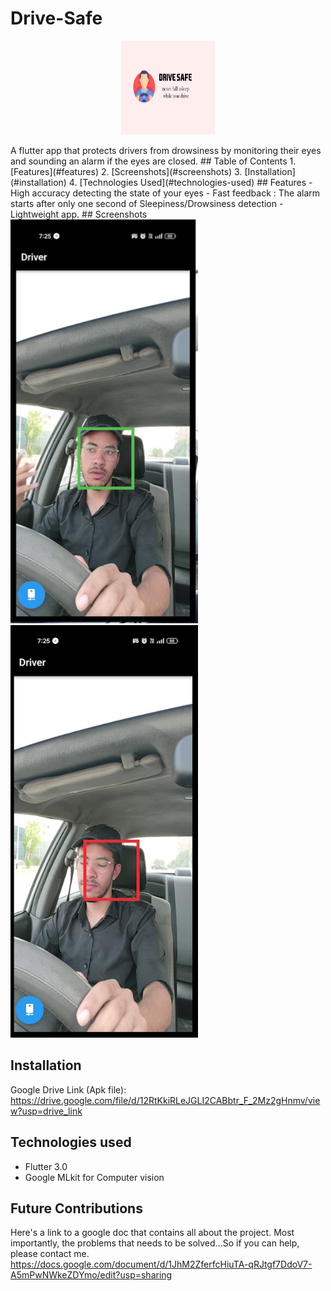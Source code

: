 # Drive-Safe
<p align="center">
  <img src="screenshots/banner.jpg" alt="App Logo" width="150" height="150">
</p>
A flutter app that protects drivers from drowsiness by monitoring their eyes and sounding an alarm if the eyes are closed.
## Table of Contents  
1. [Features](#features)  
2. [Screenshots](#screenshots)  
3. [Installation](#installation)  
4. [Technologies Used](#technologies-used)
## Features  
- High accuracy detecting the state of your eyes  
- Fast feedback : The alarm starts after only one second of Sleepiness/Drowsiness detection  
- Lightweight app.  
## Screenshots  
<img src="screenshots/1.png" width="300" alt="Driver Awake"/>  
<img src="screenshots/3.png" width="300" alt="Driver asleep. Sound Alarm !"/>    

## Installation
Google Drive Link (Apk file):
https://drive.google.com/file/d/12RtKkiRLeJGLI2CABbtr_F_2Mz2gHnmv/view?usp=drive_link

## Technologies used
- Flutter 3.0
- Google MLkit for Computer vision

## Future Contributions 
Here's a link to a google doc that contains all about the project. Most importantly, the problems that needs to be solved...So if you can help, please contact me.
https://docs.google.com/document/d/1JhM2ZferfcHiuTA-qRJtgf7DdoV7-A5mPwNWkeZDYmo/edit?usp=sharing
